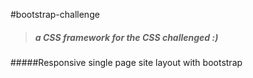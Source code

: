 #bootstrap-challenge

>##### a _CSS_ framework for the _CSS_ challenged :)

#####Responsive single page site layout with bootstrap

